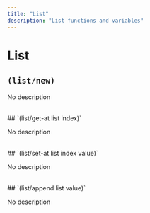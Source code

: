 ```yaml
---
title: "List"
description: "List functions and variables"
---
```


# List

## `(list/new)`

No description

<br>
## `(list/get-at list index)`

No description

<br>
## `(list/set-at list index value)`

No description

<br>
## `(list/append list value)`

No description

<br>
